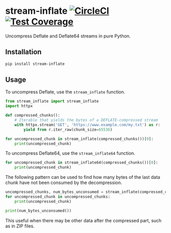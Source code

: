 # stream-inflate [![CircleCI](https://circleci.com/gh/michalc/stream-inflate.svg?style=shield)](https://circleci.com/gh/michalc/stream-inflate) [![Test Coverage](https://api.codeclimate.com/v1/badges/1131e6ac6efb36647a9b/test_coverage)](https://codeclimate.com/github/michalc/stream-inflate/test_coverage)

Uncompress Deflate and Deflate64 streams in pure Python.


## Installation

```bash
pip install stream-inflate
```


## Usage

To uncompress Deflate, use the `stream_inflate` function.

```python
from stream_inflate import stream_inflate
import httpx

def compressed_chunks():
    # Iterable that yields the bytes of a DEFLATE-compressed stream
    with httpx.stream('GET', 'https://www.example.com/my.txt') as r:
        yield from r.iter_raw(chunk_size=65536)

for uncompressed_chunk in stream_inflate(compressed_chunks())[0]:
    print(uncompressed_chunk)
```

To uncompress Deflate64, use the `stream_inflate64` function.

```python
for uncompressed_chunk in stream_inflate64(compressed_chunks())[0]:
    print(uncompressed_chunk)
```

The following pattern can be used to find how many bytes of the last data chunk have not been consumed by the decompression.

```python
uncompressed_chunks, num_bytes_unconsumed = stream_inflate(compressed_chunks())
for uncompressed_chunk in uncompressed_chunks:
    print(uncompressed_chunk)

print(num_bytes_unconsumed())
```

This useful when there may be other data after the compressed part, such as in ZIP files.
